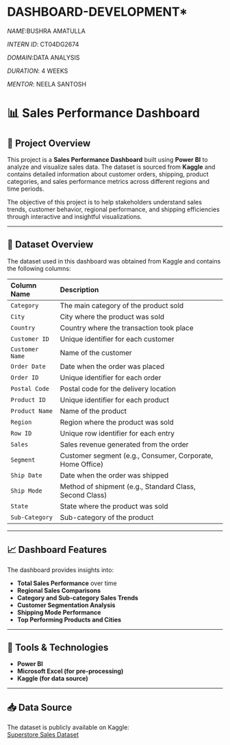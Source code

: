 # DASHBOARD-DEVELOPMENT*

*NAME*:BUSHRA AMATULLA

*INTERN ID*: CT04DG2674

*DOMAIN*:DATA ANALYSIS

*DURATION*: 4 WEEKS

*MENTOR*: NEELA SANTOSH


# 📊 Sales Performance Dashboard

## 📌 Project Overview

This project is a **Sales Performance Dashboard** built using **Power BI** to analyze and visualize sales data. The dataset is sourced from **Kaggle** and contains detailed information about customer orders, shipping, product categories, and sales performance metrics across different regions and time periods.

The objective of this project is to help stakeholders understand sales trends, customer behavior, regional performance, and shipping efficiencies through interactive and insightful visualizations.

---

## 📂 Dataset Overview

The dataset used in this dashboard was obtained from Kaggle and contains the following columns:

| Column Name     | Description                                                |
|:----------------|:-----------------------------------------------------------|
| `Category`        | The main category of the product sold                      |
| `City`            | City where the product was sold                            |
| `Country`         | Country where the transaction took place                   |
| `Customer ID`     | Unique identifier for each customer                        |
| `Customer Name`   | Name of the customer                                        |
| `Order Date`      | Date when the order was placed                              |
| `Order ID`        | Unique identifier for each order                            |
| `Postal Code`     | Postal code for the delivery location                       |
| `Product ID`      | Unique identifier for each product                          |
| `Product Name`    | Name of the product                                          |
| `Region`          | Region where the product was sold                           |
| `Row ID`          | Unique row identifier for each entry                        |
| `Sales`           | Sales revenue generated from the order                      |
| `Segment`         | Customer segment (e.g., Consumer, Corporate, Home Office)   |
| `Ship Date`       | Date when the order was shipped                             |
| `Ship Mode`       | Method of shipment (e.g., Standard Class, Second Class)     |
| `State`           | State where the product was sold                            |
| `Sub-Category`    | Sub-category of the product                                  |

---

## 📈 Dashboard Features

The dashboard provides insights into:

- **Total Sales Performance** over time  
- **Regional Sales Comparisons**  
- **Category and Sub-category Sales Trends**  
- **Customer Segmentation Analysis**  
- **Shipping Mode Performance**  
- **Top Performing Products and Cities**  

---

## 📌 Tools & Technologies

- **Power BI**  
- **Microsoft Excel (for pre-processing)**  
- **Kaggle (for data source)**  

---

## 📥 Data Source

The dataset is publicly available on Kaggle:  
[Superstore Sales Dataset](https://www.kaggle.com/datasets)
